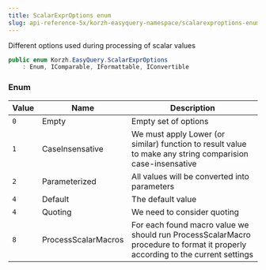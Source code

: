 ```yaml
---
title: ScalarExprOptions enum
slug: api-reference-5x/korzh-easyquery-namespace/scalarexproptions-enum
---
```



Different options used during processing of scalar values
```csharp
public enum Korzh.EasyQuery.ScalarExprOptions
    : Enum, IComparable, IFormattable, IConvertible

```

### Enum

| Value | Name | Description | 
| --- | --- | --- | 
| `0` | Empty | Empty set of options | 
| `1` | CaseInsensative | We must apply Lower (or similar) function to result value to make any string comparision case-insensative | 
| `2` | Parameterized | All values will be converted into parameters | 
| `4` | Default | The default value | 
| `4` | Quoting | We need to consider quoting | 
| `8` | ProcessScalarMacros | For each found macro value we should run ProcessScalarMacro procedure  to format it properly according to the current settings |
